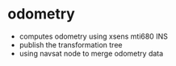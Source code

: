 # odometry
* computes odometry using xsens mti680 INS
* publish the transformation tree
* using navsat node to merge odometry data
